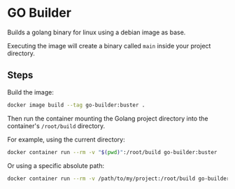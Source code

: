 GO Builder
===

Builds a golang binary for linux using a debian image as base.

Executing the image will create a binary called `main` inside your project directory.

Steps
---

Build the image:

```bash
docker image build --tag go-builder:buster .
```

Then run the container mounting the Golang project directory into the container's `/root/build` directory.

For example, using the current directory:

```bash
docker container run --rm -v "$(pwd)":/root/build go-builder:buster
```

Or using a specific absolute path:

```bash
docker container run --rm -v /path/to/my/project:/root/build go-builder:buster
```